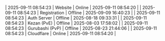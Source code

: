 | 2025-09-11 08:54:23 | Website | Online | 2025-09-11 08:54:20 |
| 2025-09-11 08:54:23 | Registration | Offline | 2025-09-09 16:40:23 |
| 2025-09-11 08:54:23 | Auth Server | Offline | 2025-08-18 09:33:31 |
| 2025-09-11 08:54:23 | Kezan (PvE) | Offline | 2025-08-03 17:58:02 |
| 2025-09-11 08:54:23 | Gurubashi (PvP) | Offline | 2025-08-23 21:44:06 |
| 2025-09-11 08:54:23 | Cloudflare | Online | 2025-09-11 08:54:20 |
